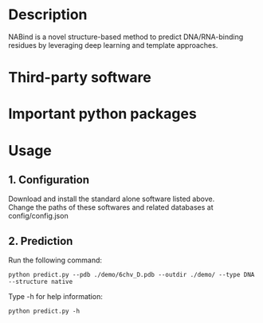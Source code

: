 # Description
NABind is a novel structure-based method to predict DNA/RNA-binding residues by leveraging deep learning and template approaches. 

# Third-party software

# Important python packages

# Usage
## 1. Configuration
Download and install the standard alone software listed above.  
Change the paths of these softwares and related databases at config/config.json
## 2. Prediction
Run the following command:  

    python predict.py --pdb ./demo/6chv_D.pdb --outdir ./demo/ --type DNA --structure native

Type -h for help information:

    python predict.py -h
   
   
